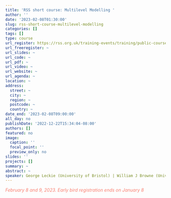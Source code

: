 ```yaml
---
title: 'RSS short course: Multilevel Modelling '
author: ''
date: '2023-02-08T01:30:00'
slug: rss-short-course-multilevel-modelling
categories: []
tags: []
type: course
url_register: https://rss.org.uk/training-events/training/public-courses/statistical-theory/multilevel-modelling/multilevel-modelling-virtual-classroom-online-2023/%23eventoverview
url_freeregister: ~
url_slides: ~
url_code: ~
url_pdf: ~
url_video: ~
url_website: ~
url_agenda: ~
location: ~
address:
  street: ~
  city: ~
  region: ~
  postcode: ~
  country: ~
date_end: '2023-02-08T09:00:00'
all_day: no
publishDate: '2022-12-22T15:34:04-08:00'
authors: []
featured: no
image:
  caption: ''
  focal_point: ''
  preview_only: no
slides: ''
projects: []
summary: ~
abstract: ~
speaker: George Leckie (University of Bristol) | William J Browne (University of Bristol)
---
```

<span style="color: salmon;">*February 8 and 9, 2023. Early bird registration ends on January 8*</span>

<!--more-->
